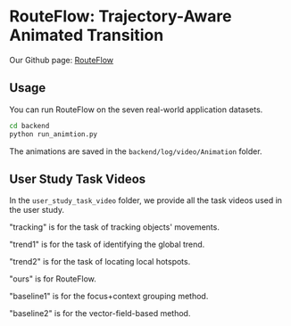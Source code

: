# RouteFlow: Trajectory-Aware Animated Transition

Our Github page: [RouteFlow](https://trajectory-anim.github.io/)

## Usage

You can run RouteFlow on the seven real-world application datasets.

```bash
cd backend
python run_animtion.py
```

The animations are saved in the `backend/log/video/Animation` folder.

## User Study Task Videos
In the `user_study_task_video` folder, we provide all the task videos used in the user study.

"tracking" is for the task of tracking objects' movements.

"trend1" is for the task of identifying the global trend.

"trend2" is for the task of locating local hotspots.

"ours" is for RouteFlow.

"baseline1" is for the focus+context grouping method.

"baseline2" is for the vector-field-based method.
